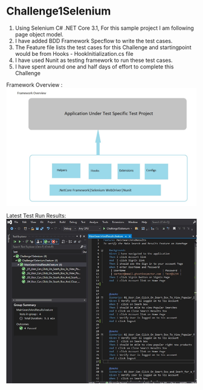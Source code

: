 # Challenge1Selenium

1. Using Selenium C# .NET Core 3.1, For this sample project I am following page object model.
2. I have added BDD Framework Specflow to write the test cases.
3. The Feature file lists the test cases for this Challenge and startingpoint would be from Hooks - HookInitialization.cs file
4. I have used Nunit as testing framework to run these test cases. 
5. I have spent around one and half days of effort to complete this Challenge

Framework Overview : 
![Image](https://github.com/rakeshghandham/Challenge1Selenium/blob/master/Framwork%20Overview.jpg)

Latest Test Run Results: 
![Image](https://github.com/rakeshghandham/Challenge1Selenium/blob/master/2021-07-05%2011_43_30-Window.jpg)
